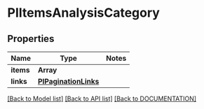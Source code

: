 # PIItemsAnalysisCategory

## Properties
Name | Type | Notes
------------ | ------------- | -------------
**items** | **Array<PIAnalysisCategory>**
**links** | **[**PIPaginationLinks**](../models/PIPaginationLinks.md)**

[[Back to Model list]](../../DOCUMENTATION.md#documentation-for-models) [[Back to API list]](../../DOCUMENTATION.md#documentation-for-api-endpoints) [[Back to DOCUMENTATION]](../../DOCUMENTATION.md)
